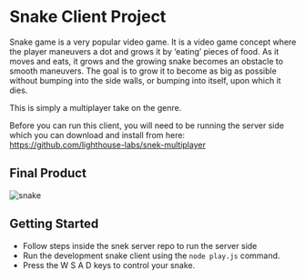 # Snake Client Project

Snake game is a very popular video game. It is a video game concept where the player maneuvers a dot and grows it by ‘eating’ pieces of food. As it moves and eats, it grows and the growing snake becomes an obstacle to smooth maneuvers. The goal is to grow it to become as big as possible without bumping into the side walls, or bumping into itself, upon which it dies.

This is simply a multiplayer take on the genre.

Before you can run this client, you will need to be running the server side which you can download and install from here: https://github.com/lighthouse-labs/snek-multiplayer

## Final Product

![snake](https://user-images.githubusercontent.com/93940571/155379901-a9ed3dfa-ef3a-416c-b791-02b6ffc9e89c.png)


## Getting Started

- Follow steps inside the snek server repo to run the server side
- Run the development snake client using the `node play.js` command.
- Press the W S A D keys to control your snake.
